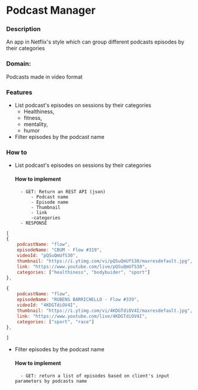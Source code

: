 # Podcast Manager

### Description
An app in Netflix's style which can group different podcasts episodes by their categories

### Domain:
Podcasts made in video format

### Features
- List podcast's episodes on sessions by their categories 
    - Healthiness, 
    - fitness, 
    - mentality, 
    - humor
- Filter episodes by the podcast name

### How to 
- List podcast's episodes on sessions by their categories 
    #### How to implement 
        - GET: Return an REST API (json)
            - Podcast name
            - Episode name
            - Thumbnail
            - link
            -categories
        - RESPONSE

```js
[
{
    podcastName: "flow",
    episodeName: "CBUM - Flow #319",
    videoId: "pQSuQmUfS30",
    thumbnail: "https://i.ytimg.com/vi/pQSuQmUfS30/maxresdefault.jpg",
    link: "https://www.youtube.com/live/pQSuQmUfS30",
    categories: ["healthiness", "bodybuider", "sport"]
},

{
    podcastName: "flow",
    episodeName: "RUBENS BARRICHELLO - Flow #339",
    videoId: "4KDGTdiOV4I",
    thumbnail: "https://i.ytimg.com/vi/4KDGTdiOV4I/maxresdefault.jpg",
    link: "https://www.youtube.com/live/4KDGTdiOV4I",
    categories: ["sport", "race"]
},

]
```

- Filter episodes by the podcast name
    #### How to implement 
        - GET: return a list of episodes based on client's input parameters by podcasts name